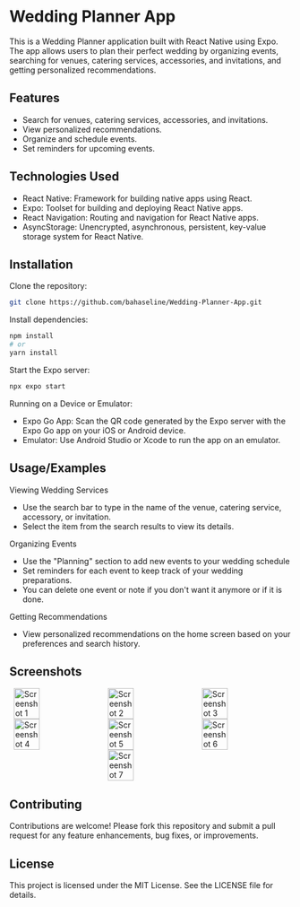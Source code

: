 
# Wedding Planner App

This is a Wedding Planner application built with React Native using Expo. The app allows users to plan their perfect wedding by organizing events, searching for venues, catering services, accessories, and invitations, and getting personalized recommendations.



## Features

- Search for venues, catering services, accessories, and invitations.
- View personalized recommendations.
- Organize and schedule events.
- Set reminders for upcoming events.

## Technologies Used
- React Native: Framework for building native apps using React.
- Expo: Toolset for building and deploying React Native apps.
- React Navigation: Routing and navigation for React Native apps.
- AsyncStorage: Unencrypted, asynchronous, persistent, key-value storage system for React Native.


## Installation

Clone the repository:

```bash
git clone https://github.com/bahaseline/Wedding-Planner-App.git
```

Install dependencies:
```bash
npm install
# or
yarn install
```

Start the Expo server:
```bash
npx expo start
```

Running on a Device or Emulator:
- Expo Go App: Scan the QR code generated by the Expo server with the Expo Go app on your iOS or Android device.
- Emulator: Use Android Studio or Xcode to run the app on an emulator.
## Usage/Examples


Viewing Wedding Services
- Use the search bar to type in the name of the venue, catering service, accessory, or invitation.
- Select the item from the search results to view its details.

Organizing Events
- Use the "Planning" section to add new events to your wedding schedule
- Set reminders for each event to keep track of your wedding preparations.
- You can delete one event or note if you don't want it anymore or if it is done.

Getting Recommendations
- View personalized recommendations on the home screen based on your preferences and search history.


## Screenshots
<div style="display: flex; justify-content: space-around; flex-wrap: wrap;">
  <img src="https://github.com/bahaseline/Wedding-Planner-App/assets/117291953/c9af806a-f6dc-48df-a810-2dd706ee8259" width="30%" alt="Screenshot 1">
  <img src="https://github.com/bahaseline/Wedding-Planner-App/assets/117291953/fe98f50c-2611-4a4a-bd92-992ca46eee3d" width="30%" alt="Screenshot 2">
  <img src="https://github.com/bahaseline/Wedding-Planner-App/assets/117291953/8162e059-011d-40c6-b1a1-33f95214d9ba" width="30%" alt="Screenshot 3">
  <img src="https://github.com/bahaseline/Wedding-Planner-App/assets/117291953/e85cce49-2c5e-4e30-a3c2-1d36747bd182" width="30%" alt="Screenshot 4">
  <img src="https://github.com/bahaseline/Wedding-Planner-App/assets/117291953/f4eec06d-dc0d-4abb-ad52-458708112beb" width="30%" alt="Screenshot 5">
  <img src="https://github.com/bahaseline/Wedding-Planner-App/assets/117291953/a750226a-e83d-4ce4-b6a0-d66c8f9bd4ef" width="30%" alt="Screenshot 6">
  <img src="https://github.com/bahaseline/Wedding-Planner-App/assets/117291953/ea03a681-cf7f-45fb-935f-b59b6926d90f" width="30%" alt="Screenshot 7">
</div>


## Contributing

Contributions are welcome! Please fork this repository and submit a pull request for any feature enhancements, bug fixes, or improvements.


## License

This project is licensed under the MIT License. See the LICENSE file for details.
